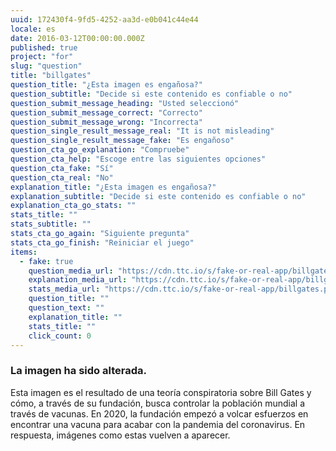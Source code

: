 ```yaml
---
uuid: 172430f4-9fd5-4252-aa3d-e0b041c44e44
locale: es
date: 2016-03-12T00:00:00.000Z
published: true
project: "for"
slug: "question"
title: "billgates"
question_title: "¿Esta imagen es engañosa?"
question_subtitle: "Decide si este contenido es confiable o no"
question_submit_message_heading: "Usted seleccionó"
question_submit_message_correct: "Correcto"
question_submit_message_wrong: "Incorrecta"
question_single_result_message_real: "It is not misleading"
question_single_result_message_fake: "Es engañoso"
question_cta_go_explanation: "Compruebe"
question_cta_help: "Escoge entre las siguientes opciones"
question_cta_fake: "Sí"
question_cta_real: "No"
explanation_title: "¿Esta imagen es engañosa?"
explanation_subtitle: "Decide si este contenido es confiable o no"
explanation_cta_go_stats: ""
stats_title: ""
stats_subtitle: ""
stats_cta_go_again: "Siguiente pregunta"
stats_cta_go_finish: "Reiniciar el juego"
items:
  - fake: true
    question_media_url: "https://cdn.ttc.io/s/fake-or-real-app/billgates.png"
    explanation_media_url: "https://cdn.ttc.io/s/fake-or-real-app/billgates.png"
    stats_media_url: "https://cdn.ttc.io/s/fake-or-real-app/billgates.png"
    question_title: ""
    question_text: ""
    explanation_title: ""
    stats_title: ""
    click_count: 0
---
```

### La imagen ha sido alterada.

Esta imagen es el resultado de una teoría conspiratoria sobre Bill Gates y cómo, a través de su fundación, busca controlar la población mundial a través de vacunas. En 2020, la fundación empezó a volcar esfuerzos en encontrar una vacuna para acabar con la pandemia del coronavirus. En respuesta, imágenes como estas vuelven a aparecer.
